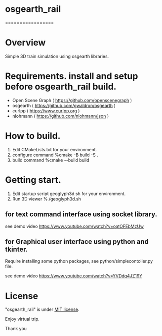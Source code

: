 # osgearth_rail
=================

# Overview

Simple 3D train simulation using osgearth libraries.

# Requirements. install and setup before osgearth_rail build.

  * Open Scene Graph ( https://github.com/openscenegraph )
  * osgearth         ( https://github.com/gwaldron/osgearth )
  * curlpp           ( https://www.curlpp.org )
  * nlohmann         ( https://github.com/nlohmann/json )

# How to build.
  1. Edit CMakeLists.txt for your environment.
  2. configure command %cmake -B build -S .
  3. build command     %cmake --build build

# Getting start.

  1. Edit startup script geoglyph3d.sh for your environment.
  2. Run 3D viewer     %./geoglyph3d.sh

  ## for text command interface using socket library.

see demo video
https://www.youtube.com/watch?v=oatOFEbMzUw


  ## for Graphical user interface using python and tkinter.
Require installing some python packages, see python/simplecontoller.py file.

see demo video
https://www.youtube.com/watch?v=YVDdq4JZ19Y

# License
 
"osgearth_rail" is under [MIT license](https://en.wikipedia.org/wiki/MIT_License).
 
Enjoy virtual trip.
 
Thank you


